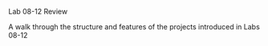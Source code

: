 Lab 08-12 Review

A walk through the structure and features of the projects introduced in Labs 08-12